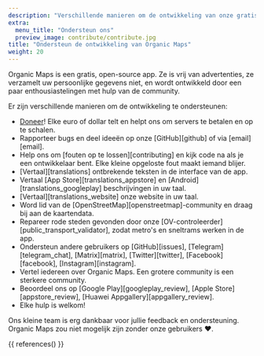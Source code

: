```yaml
---
description: "Verschillende manieren om de ontwikkeling van onze gratis applicatie te ondersteunen"
extra:
  menu_title: "Ondersteun ons"
  preview_image: contribute/contribute.jpg
title: "Ondersteun de ontwikkeling van Organic Maps"
weight: 20
---
```


Organic Maps is een gratis, open-source app. Ze is vrij van advertenties, ze
verzamelt uw persoonlijke gegevens niet, en wordt ontwikkeld door een paar
enthousiastelingen met hulp van de community.

Er zijn verschillende manieren om de ontwikkeling te ondersteunen:

- [Doneer](@/donate/index.nl.md)! Elke euro of dollar telt en helpt ons om
  servers te betalen en op te schalen.
- Rapporteer bugs en deel ideeën op onze [GitHub][github] of via
  [email][email].
- Help ons om [fouten op te lossen][contributing] en kijk code na als je een
  ontwikkelaar bent. Elke kleine opgeloste fout maakt iemand blijer.
- [Vertaal][translations] ontbrekende teksten in de interface van de app.
- Vertaal [App Store][translations_appstore] en
  [Android][translations_googleplay] beschrijvingen in uw taal.
- [Vertaal][translations_website] onze website in uw taal.
- Word lid van de [OpenStreetMap][openstreetmap]-community en draag bij aan
  de kaartendata.
- Repareer rode steden gevonden door onze
  [OV-controleerder][public_transport_validator], zodat metro's en sneltrams
  werken in de app.
- Ondersteun andere gebruikers op [GitHub][issues],
  [Telegram][telegram_chat], [Matrix][matrix], [Twitter][twitter],
  [Facebook][facebook], [Instagram][instagram].
- Vertel iedereen over Organic Maps. Een grotere community is een sterkere
  community.
- Beoordeel ons op [Google Play][googleplay_review], [Apple
  Store][appstore_review], [Huawei Appgallery][appgallery_review].
- Elke hulp is welkom!

Ons kleine team is erg dankbaar voor jullie feedback en
ondersteuning. Organic Maps zou niet mogelijk zijn zonder onze gebruikers
❤️.

{{ references() }}
